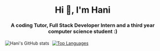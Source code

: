 <h1 align="center">Hi 👋, I'm Hani</h1>

<h3 align="center" style="margin-bottom: 20px;">A coding Tutor, Full Stack Developer Intern and a third year computer science student :)</h3>

<div style="display: flex; align-items: center; gap: 10px;">
  <img src="https://github-readme-stats.vercel.app/api?username=Hani0101&hide=prs,stars" alt="Hani's GitHub stats" />
  <a href="https://github.com/Hani0101/github-readme-stats">
  <img src="https://github-readme-stats.vercel.app/api/top-langs/?username=Hani0101&layout=donut" alt="Top Languages" />
  </a>
</div>
